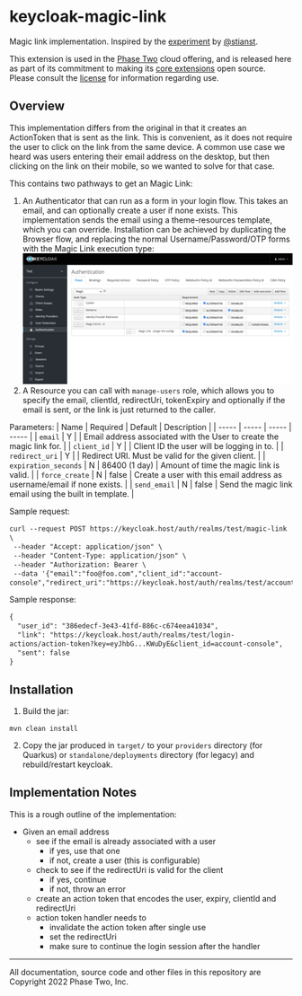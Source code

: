 # keycloak-magic-link

Magic link implementation. Inspired by the [experiment](https://github.com/stianst/keycloak-experimental/tree/main/magic-link) by [@stianst](https://github.com/stianst).

This extension is used in the [Phase Two](https://phasetwo.io) cloud offering, and is released here as part of its commitment to making its [core extensions](https://phasetwo.io/docs/introduction/open-source) open source. Please consult the [license](COPYING) for information regarding use.

## Overview

This implementation differs from the original in that it creates an ActionToken that is sent as the link. This is convenient, as it does not require the user to click on the link from the same device. A common use case we heard was users entering their email address on the desktop, but then clicking on the link on their mobile, so we wanted to solve for that case.

This contains two pathways to get an Magic Link:

1. An Authenticator that can run as a form in your login flow. This takes an email, and can optionally create a user if none exists. This implementation sends the email using a theme-resources template, which you can override. Installation can be achieved by duplicating the Browser flow, and replacing the normal Username/Password/OTP forms with the Magic Link execution type:
![Install Magic Link Authenticator in Browser Flow](docs/assets/magic-authenticator.png)
2. A Resource you can call with `manage-users` role, which allows you to specify the email, clientId, redirectUri, tokenExpiry and optionally if the email is sent, or the link is just returned to the caller.

Parameters:
| Name | Required | Default | Description |
| ----- | ----- | ----- | ----- |
| `email` | Y | | Email address associated with the User to create the magic link for. |
| `client_id` | Y | | Client ID the user will be logging in to. |
| `redirect_uri` | Y | | Redirect URI. Must be valid for the given client. |
| `expiration_seconds` | N | 86400 (1 day) | Amount of time the magic link is valid. |
| `force_create` | N | false | Create a user with this email address as username/email if none exists. |
| `send_email` | N | false | Send the magic link email using the built in template. |

Sample request:
```
curl --request POST https://keycloak.host/auth/realms/test/magic-link \
 --header "Accept: application/json" \
 --header "Content-Type: application/json" \
 --header "Authorization: Bearer \
 --data '{"email":"foo@foo.com","client_id":"account-console","redirect_uri":"https://keycloak.host/auth/realms/test/account/","expiration_seconds":3600,"force_create":true,"send_email":false}'
```
Sample response:
```
{
  "user_id": "386edecf-3e43-41fd-886c-c674eea41034",
  "link": "https://keycloak.host/auth/realms/test/login-actions/action-token?key=eyJhbG...KWuDyE&client_id=account-console",
  "sent": false
}
```

## Installation

1. Build the jar:
```
mvn clean install
```

2. Copy the jar produced in `target/` to your `providers` directory (for Quarkus) or `standalone/deployments` directory (for legacy) and rebuild/restart keycloak.

## Implementation Notes

This is a rough outline of the implementation:

- Given an email address
  - see if the email is already associated with a user
    - if yes, use that one
    - if not, create a user (this is configurable)
  - check to see if the redirectUri is valid for the client
    - if yes, continue
    - if not, throw an error
  - create an action token that encodes the user, expiry, clientId and redirectUri
  - action token handler needs to
    - invalidate the action token after single use
    - set the redirectUri
    - make sure to continue the login session after the handler
	
---

All documentation, source code and other files in this repository are Copyright 2022 Phase Two, Inc.

